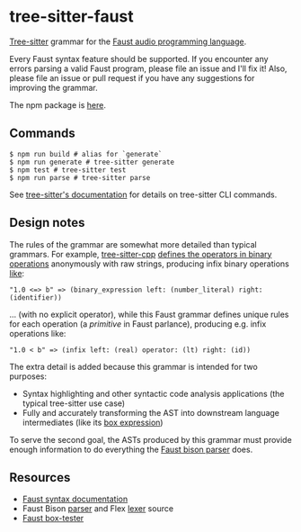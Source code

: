 # tree-sitter-faust

[Tree-sitter](https://tree-sitter.github.io/) grammar for the [Faust audio programming language](https://faustdoc.grame.fr/manual/syntax/).

Every Faust syntax feature should be supported.
If you encounter any errors parsing a valid Faust program, please file an issue and I'll fix it!
Also, please file an issue or pull request if you have any suggestions for improving the grammar.

The npm package is [here](https://www.npmjs.com/package/tree-sitter-faust).

## Commands

```shell
$ npm run build # alias for `generate`
$ npm run generate # tree-sitter generate
$ npm test # tree-sitter test
$ npm run parse # tree-sitter parse
```

See [tree-sitter's documentation](https://tree-sitter.github.io/tree-sitter/creating-parsers#tool-overview) for details on tree-sitter CLI commands.

## Design notes

The rules of the grammar are somewhat more detailed than typical grammars.
For example, [tree-sitter-cpp](https://github.com/tree-sitter/tree-sitter-cpp/blob/master/grammar.js) [defines the operators in binary operations](https://github.com/tree-sitter/tree-sitter-cpp/blob/4ca37be8e70e5a40ae95688bec56b886ba945888/grammar.js#L1143-L1151) anonymously with raw strings, producing infix binary operations [like](https://github.com/tree-sitter/tree-sitter-cpp/blob/4ca37be8e70e5a40ae95688bec56b886ba945888/test/corpus/expressions.txt#L827-L1238):
```
"1.0 <=> b" => (binary_expression left: (number_literal) right: (identifier))
```

... (with no explicit operator), while this Faust grammar defines unique rules for each operation (a _primitive_ in Faust parlance), producing e.g. infix operations like:
```
"1.0 < b" => (infix left: (real) operator: (lt) right: (id))
```

The extra detail is added because this grammar is intended for two purposes:
- Syntax highlighting and other syntactic code analysis applications (the typical tree-sitter use case)
- Fully and accurately transforming the AST into downstream language intermediates (like its [box expression](https://faustdoc.grame.fr/tutorials/box-api/))

To serve the second goal, the ASTs produced by this grammar must provide enough information to do everything the [Faust bison parser](https://github.com/grame-cncm/faust/blob/master-dev/compiler/parser/faustparser.y) does.


## Resources

- [Faust syntax documentation](https://faustdoc.grame.fr/manual/syntax/)
- Faust Bison [parser](https://github.com/grame-cncm/faust/blob/master-dev/compiler/parser/faustparser.y) and Flex [lexer](https://github.com/grame-cncm/faust/blob/master-dev/compiler/parser/faustlexer.l) source
- [Faust box-tester](https://github.com/grame-cncm/faust/blob/master-dev/tools/benchmark/box-tester.cpp)
